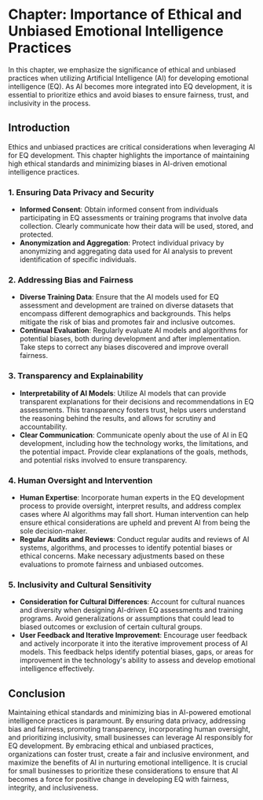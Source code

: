 Chapter: Importance of Ethical and Unbiased Emotional Intelligence Practices
============================================================================

In this chapter, we emphasize the significance of ethical and unbiased practices when utilizing Artificial Intelligence (AI) for developing emotional intelligence (EQ). As AI becomes more integrated into EQ development, it is essential to prioritize ethics and avoid biases to ensure fairness, trust, and inclusivity in the process.

Introduction
------------

Ethics and unbiased practices are critical considerations when leveraging AI for EQ development. This chapter highlights the importance of maintaining high ethical standards and minimizing biases in AI-driven emotional intelligence practices.

### 1. Ensuring Data Privacy and Security

* **Informed Consent**: Obtain informed consent from individuals participating in EQ assessments or training programs that involve data collection. Clearly communicate how their data will be used, stored, and protected.
* **Anonymization and Aggregation**: Protect individual privacy by anonymizing and aggregating data used for AI analysis to prevent identification of specific individuals.

### 2. Addressing Bias and Fairness

* **Diverse Training Data**: Ensure that the AI models used for EQ assessment and development are trained on diverse datasets that encompass different demographics and backgrounds. This helps mitigate the risk of bias and promotes fair and inclusive outcomes.
* **Continual Evaluation**: Regularly evaluate AI models and algorithms for potential biases, both during development and after implementation. Take steps to correct any biases discovered and improve overall fairness.

### 3. Transparency and Explainability

* **Interpretability of AI Models**: Utilize AI models that can provide transparent explanations for their decisions and recommendations in EQ assessments. This transparency fosters trust, helps users understand the reasoning behind the results, and allows for scrutiny and accountability.
* **Clear Communication**: Communicate openly about the use of AI in EQ development, including how the technology works, the limitations, and the potential impact. Provide clear explanations of the goals, methods, and potential risks involved to ensure transparency.

### 4. Human Oversight and Intervention

* **Human Expertise**: Incorporate human experts in the EQ development process to provide oversight, interpret results, and address complex cases where AI algorithms may fall short. Human intervention can help ensure ethical considerations are upheld and prevent AI from being the sole decision-maker.
* **Regular Audits and Reviews**: Conduct regular audits and reviews of AI systems, algorithms, and processes to identify potential biases or ethical concerns. Make necessary adjustments based on these evaluations to promote fairness and unbiased outcomes.

### 5. Inclusivity and Cultural Sensitivity

* **Consideration for Cultural Differences**: Account for cultural nuances and diversity when designing AI-driven EQ assessments and training programs. Avoid generalizations or assumptions that could lead to biased outcomes or exclusion of certain cultural groups.
* **User Feedback and Iterative Improvement**: Encourage user feedback and actively incorporate it into the iterative improvement process of AI models. This feedback helps identify potential biases, gaps, or areas for improvement in the technology's ability to assess and develop emotional intelligence effectively.

Conclusion
----------

Maintaining ethical standards and minimizing bias in AI-powered emotional intelligence practices is paramount. By ensuring data privacy, addressing bias and fairness, promoting transparency, incorporating human oversight, and prioritizing inclusivity, small businesses can leverage AI responsibly for EQ development. By embracing ethical and unbiased practices, organizations can foster trust, create a fair and inclusive environment, and maximize the benefits of AI in nurturing emotional intelligence. It is crucial for small businesses to prioritize these considerations to ensure that AI becomes a force for positive change in developing EQ with fairness, integrity, and inclusiveness.
